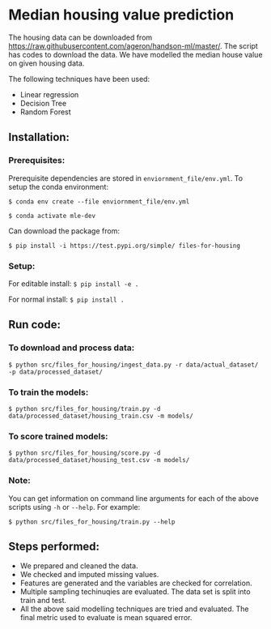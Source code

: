 # Median housing value prediction

The housing data can be downloaded from https://raw.githubusercontent.com/ageron/handson-ml/master/. The script has codes to download the data. We have modelled the median house value on given housing data.

The following techniques have been used:

 - Linear regression
 - Decision Tree
 - Random Forest

## Installation:
### Prerequisites:
Prerequisite dependencies are stored in `enviornment_file/env.yml`. To setup the conda environment:

`$ conda env create --file enviornment_file/env.yml`

`$ conda activate mle-dev`

Can download the package from:

`$ pip install -i https://test.pypi.org/simple/ files-for-housing`

### Setup:
For editable install:
`$ pip install -e .`

For normal install:
`$ pip install .`

## Run code:
### To download and process data:
`$ python src/files_for_housing/ingest_data.py -r data/actual_dataset/ -p data/processed_dataset/`
### To train the models:
`$ python src/files_for_housing/train.py -d data/processed_dataset/housing_train.csv -m models/`
### To score trained models:
`$ python src/files_for_housing/score.py -d data/processed_dataset/housing_test.csv -m models/`
### Note:
You can get information on command line arguments for each of the above scripts using `-h` or `--help`. For example:

`$ python src/files_for_housing/train.py --help`
## Steps performed:
 - We prepared and cleaned the data.
 - We checked and imputed missing values.
 - Features are generated and the variables are checked for correlation.
 - Multiple sampling techinuqies are evaluated. The data set is split into train and test.
 - All the above said modelling techniques are tried and evaluated. The final metric used to evaluate is mean squared error.
